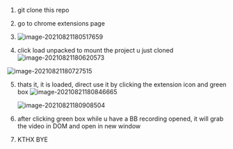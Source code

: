 1. git clone this repo
2. go to chrome extensions page
3. ![image-20210821180517659](C:\Users\lingx\AppData\Roaming\Typora\typora-user-images\image-20210821180517659.png)

4. click load unpacked to mount the project u just cloned
   ![image-20210821180620573](C:\Users\lingx\AppData\Roaming\Typora\typora-user-images\image-20210821180620573.png)

![image-20210821180727515](C:\Users\lingx\AppData\Roaming\Typora\typora-user-images\image-20210821180727515.png)

5. thats it, it is loaded, direct use it by clicking the extension icon and green box
   ![image-20210821180846665](C:\Users\lingx\AppData\Roaming\Typora\typora-user-images\image-20210821180846665.png)

   ![image-20210821180908504](C:\Users\lingx\AppData\Roaming\Typora\typora-user-images\image-20210821180908504.png)

6. after clicking green box while u have a BB recording opened, it will grab the video in DOM and open in new window
7. KTHX BYE
